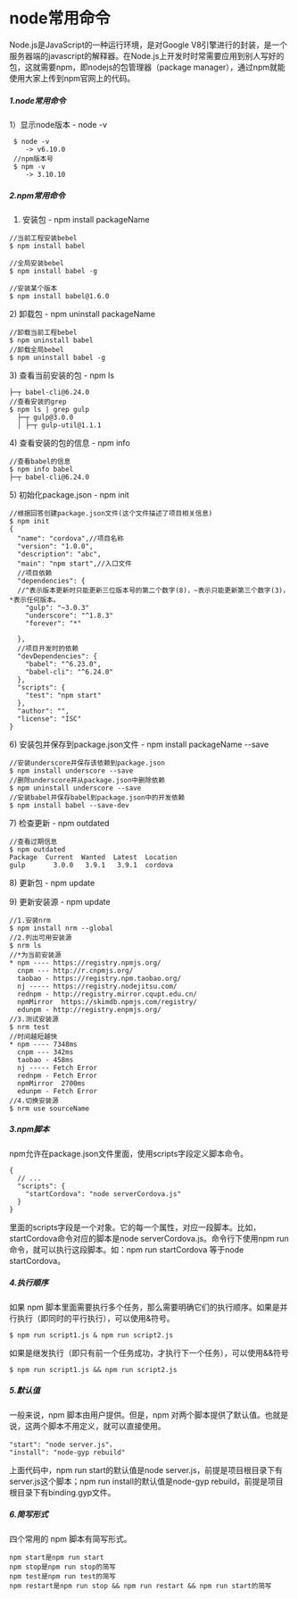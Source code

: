 # node常用命令

Node.js是JavaScript的一种运行环境，是对Google V8引擎进行的封装，是一个服务器端的javascript的解释器。在Node.js上开发时时常需要应用到别人写好的包，这就需要npm，即nodejs的包管理器（package manager），通过npm就能使用大家上传到npm官网上的代码。

##### 1.node常用命令

1）显示node版本 - node -v

```
 $ node -v
    -> v6.10.0
 //npm版本号   
 $ npm -v
    -> 3.10.10
```

##### 2.npm常用命令

1) 安装包 - npm install packageName

```
//当前工程安装bebel
$ npm install babel

//全局安装bebel
$ npm install babel -g

//安装某个版本
$ npm install babel@1.6.0
```

2\) 卸载包 - npm uninstall packageName

```
//卸载当前工程bebel
$ npm uninstall babel
//卸载全局bebel
$ npm uninstall babel -g
```

3\) 查看当前安装的包 - npm ls

```
├─┬ babel-cli@6.24.0
//查看安装的grep
$ npm ls | grep gulp
  ├─┬ gulp@3.0.0
  │ ├─┬ gulp-util@1.1.1
```

4\) 查看安装的包的信息  - npm info

```
//查看babel的信息
$ npm info babel
├─┬ babel-cli@6.24.0
```

5\) 初始化package.json  - npm init

```
//根据回答创建package.json文件(这个文件描述了项目相关信息)
$ npm init
{
  "name": "cordova",//项目名称
  "version": "1.0.0",
  "description": "abc",
  "main": "npm start",//入口文件
  //项目依赖
  "dependencies": {
  //^表示版本更新时只能更新三位版本号的第二个数字(8)，~表示只能更新第三个数字(3)，*表示任何版本。
    "gulp": "~3.0.3"
    "underscore": "^1.8.3"
    "forever": "*"

  },
  //项目开发时的依赖
  "devDependencies": {
    "babel": "^6.23.0",
    "babel-cli": "^6.24.0"
  },
  "scripts": {
    "test": "npm start"
  },
  "author": "",
  "license": "ISC"
}
```

6\) 安装包并保存到package.json文件  - npm install packageName --save

```
//安装underscore并保存该依赖到package.json
$ npm install underscore --save
//删除underscore并从package.json中删除依赖
$ npm uninstall underscore --save
//安装babel并保存babel到package.json中的开发依赖
$ npm install babel --save-dev
```

7\) 检查更新  - npm outdated

```
//查看过期信息
$ npm outdated
Package  Current  Wanted  Latest  Location
gulp       3.0.0   3.9.1   3.9.1  cordova
```

8\) 更新包  - npm update

9\) 更新安装源  - npm update

```
//1.安装nrm
$ npm install nrm --global
//2.列出可用安装源
$ nrm ls
//*为当前安装源
* npm ---- https://registry.npmjs.org/
  cnpm --- http://r.cnpmjs.org/
  taobao - https://registry.npm.taobao.org/
  nj ----- https://registry.nodejitsu.com/
  rednpm - http://registry.mirror.cqupt.edu.cn/
  npmMirror  https://skimdb.npmjs.com/registry/
  edunpm - http://registry.enpmjs.org/
//3.测试安装源
$ nrm test
//时间越短越快
* npm ---- 7348ms
  cnpm --- 342ms
  taobao - 458ms
  nj ----- Fetch Error
  rednpm - Fetch Error
  npmMirror  2700ms
  edunpm - Fetch Error
//4.切换安装源
$ nrm use sourceName
```

##### 3.npm脚本

npm允许在package.json文件里面，使用scripts字段定义脚本命令。

```
{
  // ...
  "scripts": {
    "startCordova": "node serverCordova.js"
  }
}
```

里面的scripts字段是一个对象。它的每一个属性，对应一段脚本。比如，startCordova命令对应的脚本是node serverCordova.js。命令行下使用npm run命令，就可以执行这段脚本。如：npm run startCordova 等于node startCordova。

##### 4.执行顺序

如果 npm 脚本里面需要执行多个任务，那么需要明确它们的执行顺序。如果是并行执行（即同时的平行执行），可以使用&符号。

```
$ npm run script1.js & npm run script2.js
```

如果是继发执行（即只有前一个任务成功，才执行下一个任务），可以使用&&符号

```
$ npm run script1.js && npm run script2.js
```

##### 5.默认值

一般来说，npm 脚本由用户提供。但是，npm 对两个脚本提供了默认值。也就是说，这两个脚本不用定义，就可以直接使用。

```
"start": "node server.js"，
"install": "node-gyp rebuild"
```

上面代码中，npm run start的默认值是node server.js，前提是项目根目录下有server.js这个脚本；npm run install的默认值是node-gyp rebuild，前提是项目根目录下有binding.gyp文件。

##### 6.简写形式

四个常用的 npm 脚本有简写形式。

```
npm start是npm run start
npm stop是npm run stop的简写
npm test是npm run test的简写
npm restart是npm run stop && npm run restart && npm run start的简写
```




